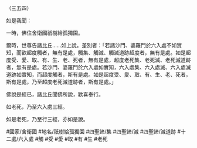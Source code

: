 （三五四）

如是我聞：

一時，佛住舍衛國祇樹給孤獨園。

爾時，世尊告諸比丘……如上說。差別者：「若諸沙門、婆羅門於六入處不如實知，而欲超度觸者，無有是處，觸集、觸滅、觸滅道跡超度者，無有是處。如是超度受、愛、取、有、生、老、死者，無有是處，超度老死集、老死滅、老死滅道跡者，無有是處。若沙門、婆羅門於六入處如實知，六入處集、六入處滅、六入處滅道跡如實知，而超度觸者，斯有是處。如是超度受、愛、取、有、生、老、死者，斯有是處，乃至超度老死滅道跡者，斯有是處。」

佛說是經已，諸比丘聞佛所說，歡喜奉行。

如老死，乃至六入處三經。

如是老死，乃至行三經，亦如是說。

#國家/舍衛國
#地名/祇樹給孤獨園
#四聖諦/集
#四聖諦/滅
#四聖諦/滅道跡
#十二處/六入處
#觸
#受
#愛
#取
#有
#生
#老死
